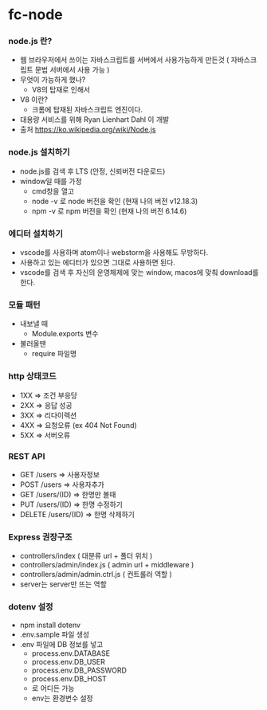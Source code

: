 # fc-node

### node.js 란?

- 웹 브라우저에서 쓰이는 자바스크립트를 서버에서 사용가능하게 만든것 ( 자바스크립트 문법 서버에서 사용 가능 )
- 무엇이 가능하게 했나?
  - V8의 탑재로 인해서
- V8 이란?
  - 크롬에 탑재된 자바스크립트 엔진이다.
- 대용량 서비스를 위해 Ryan Lienhart Dahl 이 개발
- 출처 https://ko.wikipedia.org/wiki/Node.js

### node.js 설치하기

- node.js를 검색 후 LTS (안정, 신뢰버전 다운로드)
- window일 때를 가정
  - cmd창을 열고
  - node -v 로 node 버전을 확인 (현재 나의 버전 v12.18.3)
  - npm -v 로 npm 버전을 확인 (현재 나의 버전 6.14.6)

### 에디터 설치하기

- vscode를 사용하며 atom이나 webstorm을 사용해도 무방하다.
- 사용하고 있는 에디터가 있으면 그대로 사용하면 된다.
- vscode를 검색 후 자신의 운영체제에 맞는 window, macos에 맞춰 download를 한다.

### 모듈 패턴

- 내보낼 때
  - Module.exports 변수
- 불러올땐
  - require 파일명

### http 상태코드

- 1XX => 조건 부응당
- 2XX => 응답 성공
- 3XX => 리다이렉션
- 4XX => 요청오류 (ex 404 Not Found)
- 5XX => 서버오류

### REST API

- GET /users => 사용자정보
- POST /users => 사용자추가
- GET /users/(ID) => 한명만 볼때
- PUT /users/(ID) => 한명 수정하기
- DELETE /users/(ID) => 한명 삭제하기

### Express 권장구조

- controllers/index ( 대분류 url + 폴더 위치 )
- controllers/admin/index.js ( admin url + middleware )
- controllers/admin/admin.ctrl.js ( 컨트롤러 역할 )
- server는 server만 뜨는 역할

### dotenv 설정

- npm install dotenv
- .env.sample 파일 생성
- .env 파일에 DB 정보를 넣고
  - process.env.DATABASE
  - process.env.DB_USER
  - process.env.DB_PASSWORD
  - process.env.DB_HOST
  - 로 어디든 가능
  - env는 환경변수 설정
